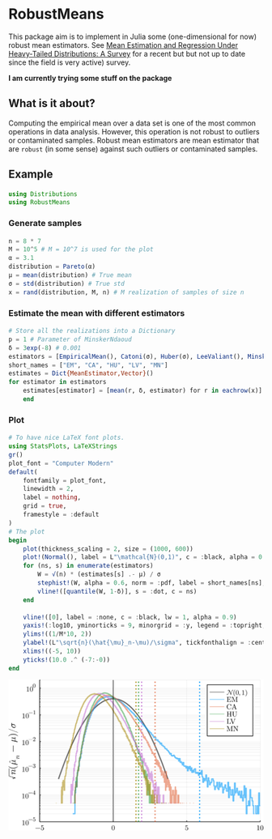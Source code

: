 # RobustMeans

This package aim is to implement in Julia some (one-dimensional for now) robust mean estimators.
See [Mean Estimation and Regression Under Heavy-Tailed Distributions: A Survey](https://arxiv.org/pdf/1906.04280.pdf) for a recent but but not up to date since the field is very active) survey.

**I am currently trying some stuff on the package**

## What is it about?

Computing the empirical mean over a data set is one of the most common operations in data analysis.
However, this operation is not robust to outliers or contaminated samples.
Robust mean estimators are mean estimator that are ``robust`` (in some sense) against such outliers or contaminated samples.

## Example

```julia
using Distributions
using RobustMeans
```

### Generate samples

```julia
n = 8 * 7
M = 10^5 # M = 10^7 is used for the plot
α = 3.1
distribution = Pareto(α)
μ = mean(distribution) # True mean
σ = std(distribution) # True std
x = rand(distribution, M, n) # M realization of samples of size n
```

### Estimate the mean with different estimators

```julia
# Store all the realizations into a Dictionary
p = 1 # Parameter of MinskerNdaoud
δ = 3exp(-8) # 0.001
estimators = [EmpiricalMean(), Catoni(σ), Huber(σ), LeeValiant(), MinskerNdaoud(p)]
short_names = ["EM", "CA", "HU", "LV", "MN"]
estimates = Dict{MeanEstimator,Vector}()
for estimator in estimators
    estimates[estimator] = [mean(r, δ, estimator) for r in eachrow(x)]
    end
```

### Plot

```julia
# To have nice LaTeX font plots.
using StatsPlots, LaTeXStrings
gr()
plot_font = "Computer Modern"
default(
    fontfamily = plot_font,
    linewidth = 2,
    label = nothing,
    grid = true,
    framestyle = :default
)
# The plot 
begin
    plot(thickness_scaling = 2, size = (1000, 600))
    plot!(Normal(), label = L"\mathcal{N}(0,1)", c = :black, alpha = 0.6)
    for (ns, s) in enumerate(estimators)
        W = √(n) * (estimates[s] .- μ) / σ
        stephist!(W, alpha = 0.6, norm = :pdf, label = short_names[ns], c = ns)
        vline!([quantile(W, 1-δ)], s = :dot, c = ns)
    end

    vline!([0], label = :none, c = :black, lw = 1, alpha = 0.9)
    yaxis!(:log10, yminorticks = 9, minorgrid = :y, legend = :topright, minorgridlinewidth = 1.2)
    ylims!((1/M*10, 2))
    ylabel!(L"\sqrt{n}(\hat{\mu}_n-\mu)/\sigma", tickfonthalign = :center)
    xlims!((-5, 10))
    yticks!(10.0 .^ (-7:-0))
end
```

![robust_n_56_alpha_3p1_delta_0p001_1000000_EMCAHULVMN.svg](img/robust_n_56_alpha_3p1_delta_0p001_1000000_EMCAHULVMN.svg)
